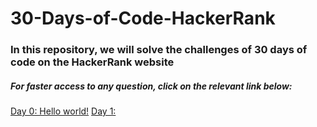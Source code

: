 # 30-Days-of-Code-HackerRank
### In this repository, we will solve the challenges of 30 days of code on the HackerRank website
##### For faster access to any question, click on the relevant link below:
[Day 0: Hello world!](#)
[Day 1: ](#)

